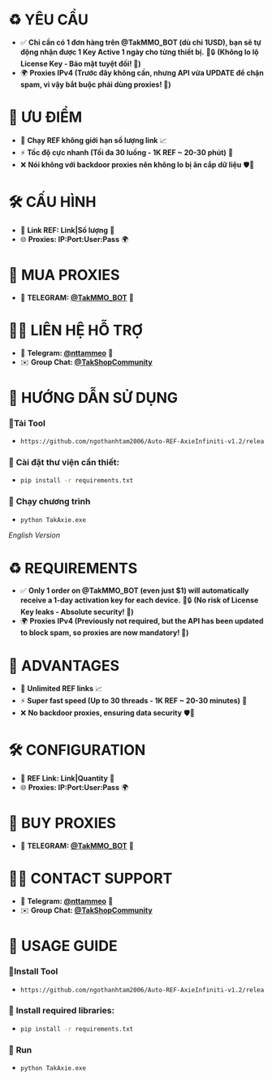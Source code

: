 # ♻️ **YÊU CẦU**  
- ✅ **Chỉ cần có 1 đơn hàng trên @TakMMO_BOT (dù chỉ 1USD), bạn sẽ tự động nhận được 1 Key Active 1 ngày cho từng thiết bị.** 📲🔒 **(Không lo lộ License Key - Bảo mật tuyệt đối! 🔐)**  
- 🌍 **Proxies IPv4 (Trước đây không cần, nhưng API vừa UPDATE để chặn spam, vì vậy bắt buộc phải dùng proxies! 🚀)**  

# 🚀 **ƯU ĐIỂM**  
- 🔄 **Chạy REF không giới hạn số lượng link** 📈  
- ⚡ **Tốc độ cực nhanh (Tối đa 30 luồng - 1K REF ~ 20-30 phút)** 🚀  
- ❌ **Nói không với backdoor proxies nên không lo bị ăn cắp dữ liệu** 🛡️🔐  

# 🛠️ **CẤU HÌNH**  
- 🔗 **Link REF: Link|Số lượng** 🔗  
- 🌐 **Proxies: IP:Port:User:Pass** 🌍  

# 🛒 **MUA PROXIES**  
- 📩 **TELEGRAM: [@TakMMO_BOT](https://t.me/TakMMO_BOT)** 🤖  

# 👨‍💻 **LIÊN HỆ HỖ TRỢ**  
- 📢 **Telegram: [@nttammeo](https://t.me/nttammeo)** 💬  
- ✉️ **Group Chat: [@TakShopCommunity](https://t.me/TakShopCommunity/1)**  

# 📌 **HƯỚNG DẪN SỬ DỤNG**  
### 🔗**Tải Tool**
- ```sh  
  https://github.com/ngothanhtam2006/Auto-REF-AxieInfiniti-v1.2/releases/tag/main.exe
  
### 🔧 **Cài đặt thư viện cần thiết:**  
- ```sh  
  pip install -r requirements.txt  
  
### 🚀 **Chạy chương trình**
- ```sh
  python TakAxie.exe

*English Version*

# ♻️ **REQUIREMENTS**  
- ✅ **Only 1 order on @TakMMO_BOT (even just $1) will automatically receive a 1-day activation key for each device.** 📲🔒 **(No risk of License Key leaks - Absolute security! 🔐)**  
- 🌍 **Proxies IPv4 (Previously not required, but the API has been updated to block spam, so proxies are now mandatory! 🚀)**  

# 🚀 **ADVANTAGES**  
- 🔄 **Unlimited REF links** 📈  
- ⚡ **Super fast speed (Up to 30 threads - 1K REF ~ 20-30 minutes)** 🚀  
- ❌ **No backdoor proxies, ensuring data security** 🛡️🔐  

# 🛠️ **CONFIGURATION**  
- 🔗 **REF Link: Link|Quantity** 🔗  
- 🌐 **Proxies: IP:Port:User:Pass** 🌍  

# 🛒 **BUY PROXIES**  
- 📩 **TELEGRAM: [@TakMMO_BOT](https://t.me/TakMMO_BOT)** 🤖  

# 👨‍💻 **CONTACT SUPPORT**  
- 📢 **Telegram: [@nttammeo](https://t.me/nttammeo)** 💬  
- ✉️ **Group Chat: [@TakShopCommunity](https://t.me/TakShopCommunity/1)**  

# 📌 **USAGE GUIDE** 
### 🔗**Install Tool**
- ```sh  
  https://github.com/ngothanhtam2006/Auto-REF-AxieInfiniti-v1.2/releases/tag/main.exe
  
### 🔧 **Install required libraries:**  
- ```sh  
  pip install -r requirements.txt

### 🚀 **Run**
- ```sh
  python TakAxie.exe
